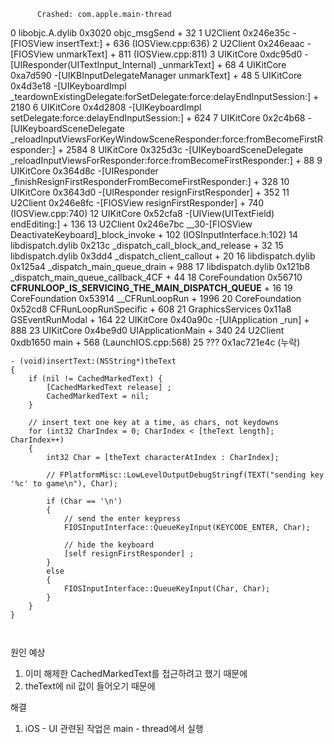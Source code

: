 


          Crashed: com.apple.main-thread
0  libobjc.A.dylib                0x3020 objc_msgSend + 32
1  U2Client                       0x246e35c -[FIOSView insertText:] + 636 (IOSView.cpp:636)
2  U2Client                       0x246eaac -[FIOSView unmarkText] + 811 (IOSView.cpp:811)
3  UIKitCore                      0xdc95d0 -[UIResponder(UITextInput_Internal) _unmarkText] + 68
4  UIKitCore                      0xa7d590 -[UIKBInputDelegateManager unmarkText] + 48
5  UIKitCore                      0x4d3e18 -[UIKeyboardImpl _teardownExistingDelegate:forSetDelegate:force:delayEndInputSession:] + 2180
6  UIKitCore                      0x4d2808 -[UIKeyboardImpl setDelegate:force:delayEndInputSession:] + 624
7  UIKitCore                      0x2c4b68 -[UIKeyboardSceneDelegate _reloadInputViewsForKeyWindowSceneResponder:force:fromBecomeFirstResponder:] + 2584
8  UIKitCore                      0x325d3c -[UIKeyboardSceneDelegate _reloadInputViewsForResponder:force:fromBecomeFirstResponder:] + 88
9  UIKitCore                      0x364d8c -[UIResponder _finishResignFirstResponderFromBecomeFirstResponder:] + 328
10 UIKitCore                      0x3643d0 -[UIResponder resignFirstResponder] + 352
11 U2Client                       0x246e8fc -[FIOSView resignFirstResponder] + 740 (IOSView.cpp:740)
12 UIKitCore                      0x52cfa8 -[UIView(UITextField) endEditing:] + 136
13 U2Client                       0x246e7bc __30-[FIOSView DeactivateKeyboard]_block_invoke + 102 (IOSInputInterface.h:102)
14 libdispatch.dylib              0x213c _dispatch_call_block_and_release + 32
15 libdispatch.dylib              0x3dd4 _dispatch_client_callout + 20
16 libdispatch.dylib              0x125a4 _dispatch_main_queue_drain + 988
17 libdispatch.dylib              0x121b8 _dispatch_main_queue_callback_4CF + 44
18 CoreFoundation                 0x56710 __CFRUNLOOP_IS_SERVICING_THE_MAIN_DISPATCH_QUEUE__ + 16
19 CoreFoundation                 0x53914 __CFRunLoopRun + 1996
20 CoreFoundation                 0x52cd8 CFRunLoopRunSpecific + 608
21 GraphicsServices               0x11a8 GSEventRunModal + 164
22 UIKitCore                      0x40a90c -[UIApplication _run] + 888
23 UIKitCore                      0x4be9d0 UIApplicationMain + 340
24 U2Client                       0xdb1650 main + 568 (LaunchIOS.cpp:568)
25 ???                            0x1ac721e4c (누락)





```objc
- (void)insertText:(NSString*)theText
{
	if (nil != CachedMarkedText) {
		[CachedMarkedText release] ;
		CachedMarkedText = nil;
	}

	// insert text one key at a time, as chars, not keydowns
	for (int32 CharIndex = 0; CharIndex < [theText length]; CharIndex++)
	{
		int32 Char = [theText characterAtIndex : CharIndex];

		// FPlatformMisc::LowLevelOutputDebugStringf(TEXT("sending key '%c' to game\n"), Char);

		if (Char == '\n')
		{
			// send the enter keypress
			FIOSInputInterface::QueueKeyInput(KEYCODE_ENTER, Char);

			// hide the keyboard
			[self resignFirstResponder] ;
		}
		else
		{
			FIOSInputInterface::QueueKeyInput(Char, Char);
		}
	}
}



```

원인 예상
1. 이미 해제한 CachedMarkedText를 접근하려고 했기 때문에
2. theText에 nil 값이 들어오기 때문에

해결
1. iOS - UI 관련된 작업은 main - thread에서 실행